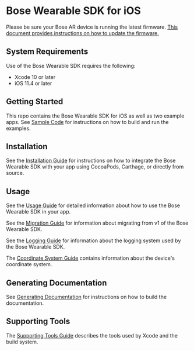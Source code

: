 # Bose Wearable SDK for iOS

Please be sure your Bose AR device is running the latest firmware. [This document provides instructions on how to update the firmware.](https://developer.bose.com/guides/bose-ar/updating-firmware)

## System Requirements

Use of the Bose Wearable SDK requires the following:

- Xcode 10 or later
- iOS 11.4 or later

## Getting Started

This repo contains the Bose Wearable SDK for iOS as well as two example apps. See [Sample Code](docs/Sample%20Code.md) for instructions on how to build and run the examples.

## Installation

See the [Installation Guide](docs/Installation.md) for instructions on how to integrate the Bose Wearable SDK with your app using CocoaPods, Carthage, or directly from source.

## Usage

See the [Usage Guide](docs/Usage.md) for detailed information about how to use the Bose Wearable SDK in your app.

See the [Migration Guide](docs/Migration.md) for information about migrating from v1 of the Bose Wearable SDK.

See the [Logging Guide](docs/Logging.md) for information about the logging system used by the Bose Wearable SDK.

The [Coordinate System Guide](docs/Coordinate%20System.md) contains information about the device's coordinate system.

## Generating Documentation

See [Generating Documentation](docs/Generating%20Documentation.md) for instructions on how to build the documentation.

## Supporting Tools

The [Supporting Tools Guide](docs/Supporting%20Tools.md) describes the tools used by Xcode and the build system.

